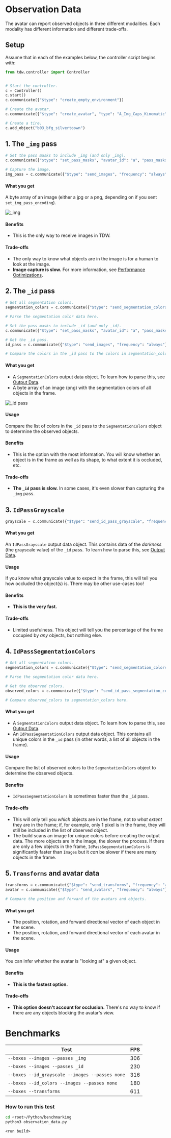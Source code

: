 # Observation Data

The avatar can report observed objects in three different modalities. Each modality has different information and different trade-offs.

## Setup

Assume that in each of the examples below, the controller script begins with:

```python
from tdw.controller import Controller


# Start the controller.
c = Controller()
c.start()
c.communicate({"$type": "create_empty_environment"})

# Create the avatar.
c.communicate({"$type": "create_avatar", "type": "A_Img_Caps_Kinematic", "id": "a"})

# Create a tire.
c.add_object("b03_bfg_silvertoown")
```

## 1. The `_img` pass

```python
# Set the pass masks to include _img (and only _img).
c.communicate({"$type": "set_pass_masks", "avatar_id": "a", "pass_masks": ["_img"]})

# Capture the image.
img_pass = c.communicate({"$type": "send_images", "frequency": "always"})
```

#### What you get

A byte array of an image (either a jpg or a png, depending on if you sent `set_img_pass_encoding`).

![_img](../images/b03_bfg_silvertoown.jpg)

#### Benefits

- This is the only way to receive images in TDW.

#### Trade-offs

- The only way to know what objects are in the image is for a human to look at the image.
- **Image capture is slow.** For more information, see [Performance Optimizations](performance_optimizations.md).

## 2. The `_id` pass

```python
# Get all segmentation colors.
segmentation_colors = c.communicate({"$type": "send_segmentation_colors", "frequency": "once"})

# Parse the segmentation color data here.

# Set the pass masks to include _id (and only _id).
c.communicate({"$type": "set_pass_masks", "avatar_id": "a", "pass_masks": ["_id"]})

# Get the _id pass.
id_pass = c.communicate({"$type": "send_images", "frequency": "always"})

# Compare the colors in the _id pass to the colors in segmentation_colors here.
```

#### What you get

- A `SegmentationColors` output data object. To learn how to parse this, see [Output Data](../api/output_data.md).
- A byte array of an image (png) with the segmentation colors of all objects in the frame.

![_id pass](../images/b03_bfg_silvertoown_id.png)

#### Usage

Compare the list of colors in the `_id` pass to the `SegmentationColors` object to determine the observed objects.

#### Benefits

- This is the option with the most information. You will know whether an object is in the frame as well as its shape, to what extent it is occluded, etc.

#### Trade-offs

- **The `_id` pass is slow.** In some cases, it's even slower than capturing the `_img` pass.

## 3. `IdPassGrayscale`

```python
grayscale = c.communicate({"$type": "send_id_pass_grayscale", "frequency": "always"})
```

#### What you get

An `IdPassGrayscale` output data object. This contains data of the _darkness_ (the grayscale value) of the `_id` pass. To learn how to parse this, see [Output Data](../api/output_data.md).

#### Usage

If you know what grayscale value to expect in the frame, this will tell you how occluded the object(s) is. There may be other use-cases too!

#### Benefits

- **This is the very fast.** 

#### Trade-offs

- Limited usefulness. This object will tell you the percentage of the frame occupied by _any_ objects, but nothing else.

## 4. `IdPassSegmentationColors`

```python
# Get all segmentation colors.
segmentation_colors = c.communicate({"$type": "send_segmentation_colors", "frequency": "once"})

# Parse the segmentation color data here.

# Get the observed colors.
observed_colors = c.communicate({"$type": "send_id_pass_segmentation_colors", "frequency": "always"})

# Compare observed_colors to segmentation_colors here.
```

#### What you get

- A `SegmentationColors` output data object. To learn how to parse this, see [Output Data](../api/output_data.md).
- An `IdPassSegmentationColors` output data object. This contains all unique colors in the `_id` pass (in other words, a list of all objects in the frame).

#### Usage

Compare the list of observed colors to the `SegmentationColors` object to determine the observed objects.

#### Benefits

- `IdPassSegmentationColors` is sometimes faster than the `_id` pass.

#### Trade-offs

- This will only tell you _which_ objects are in the frame, not _to what extent_ they are in the frame; if, for example, only 1 pixel is in the frame, they will still be included in the list of observed object.
- The build scans an image for unique colors before creating the output data. The more objects are in the image, the slower the process. If there are only a few objects in the frame, `IdPassSegementationColors` is significantly faster than `Images` but it _can_ be slower if there are many objects in the frame.

## 5. `Transforms` and avatar data

```python
transforms = c.communicate({"$type": "send_transforms", "frequency": "always"})
avatar = c.communicate({"$type": "send_avatars", "frequency": "always"})

# Compare the position and forward of the avatars and objects.
```

#### What you get

- The position, rotation, and forward directional vector of each object in the scene.
- The position, rotation, and forward directional vector of each avatar in the scene.

#### Usage

You can infer whether the avatar is "looking at" a given object.

#### Benefits

- **This is the fastest option.**

#### Trade-offs

- **This option doesn't account for occlusion.** There's no way to know if there are any objects blocking the avatar's view.

# Benchmarks

| Test                                            | FPS  |
| ----------------------------------------------- | ---- |
| `--boxes --images --passes _img`                | 306  |
| `--boxes --images --passes _id`                 | 230  |
| `--boxes --id_grayscale --images --passes none` | 316  |
| `--boxes --id_colors --images --passes none`    | 180  |
| `--boxes --transforms`                          | 611  |

### How to run this test

```bash
cd <root>/Python/benchmarking
python3 observation_data.py
```

```
<run build>
```

